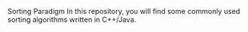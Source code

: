 Sorting Paradigm 
In this repository, you will find some commonly used sorting algorithms written in C++/Java.
